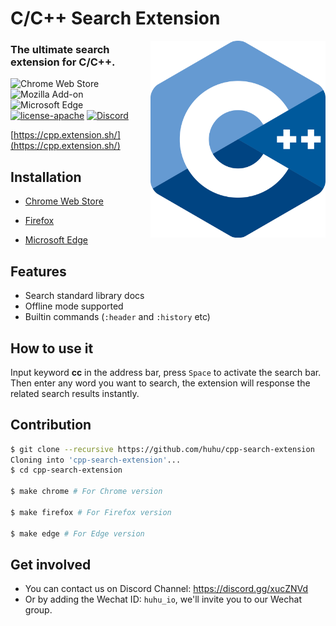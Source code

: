 # C/C++ Search Extension

<img align="right" width="280" src="extension/icon.png">

### The ultimate search extension for C/C++.

![Chrome Web Store](https://img.shields.io/chrome-web-store/v/ifpcmhciihicaljnhgobnhoehoabidhd.svg)
![Mozilla Add-on](https://img.shields.io/amo/v/c-c-search-extension?color=%2320123A)
![Microsoft Edge](https://img.shields.io/badge/microsoft--edge-0.1.0-1D4F8C)
[![license-apache](https://img.shields.io/badge/license-Apache-blue.svg)](https://github.com/huhu/cpp-search-extension/blob/master/LICENSE)
[![Discord](https://img.shields.io/discord/711895914494558250?label=chat&logo=discord)](https://discord.gg/xucZNVd)

[https://cpp.extension.sh/](https://cpp.extension.sh/)

## Installation

- [Chrome Web Store](https://chrome.google.com/webstore/detail/cc++-search-extension/ifpcmhciihicaljnhgobnhoehoabidhd)

- [Firefox](https://addons.mozilla.org/en-US/firefox/addon/c-c-search-extension/)

- [Microsoft Edge](https://microsoftedge.microsoft.com/addons/detail/ffajabficigcddnckikojejmkammkmpe)


## Features

- Search standard library docs
- Offline mode supported
- Builtin commands (`:header` and `:history` etc)

## How to use it
   
Input keyword **cc** in the address bar, press `Space` to activate the search bar. Then enter any word 
you want to search, the extension will response the related search results instantly.

## Contribution

```bash
$ git clone --recursive https://github.com/huhu/cpp-search-extension
Cloning into 'cpp-search-extension'...
$ cd cpp-search-extension

$ make chrome # For Chrome version

$ make firefox # For Firefox version

$ make edge # For Edge version
```

## Get involved

- You can contact us on Discord Channel: https://discord.gg/xucZNVd
- Or by adding the Wechat ID: `huhu_io`, we'll invite you to our Wechat group.
